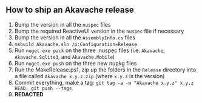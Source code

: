 ## How to ship an Akavache release

1. Bump the version in all the `nuspec` files
1. Bump the required ReactiveUI version in the `nuspec` file if necessary
1. Bump the version in all the `AssemblyInfo.cs` files
1. `msbuild Akavache.sln /p:Configuration=Release`
1. Run `nuget.exe pack` on the three .nuspec files (i.e. `Akavache`, `Akavache.Sqlite3`, and `Akavache.Mobile`)
1. Run `nuget.exe push` on the three new nupkg files
1. Run the MakeRelease.ps1, zip up the folders in the `Release` directory into a file called `Akavache x.y.z.zip` (where `x.y.z` is the version)
1. Commit everything, make a tag: `git tag -a -m "Akavache x.y.z" x.y.z HEAD; git push --tags`
1. **REDACTED**
